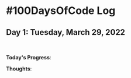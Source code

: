 # #100DaysOfCode Log

## Day 1: Tuesday, March 29, 2022

<br>

**Today's Progress**:

**Thoughts**:
